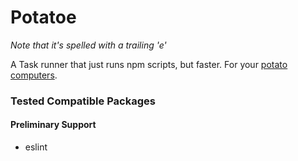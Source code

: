 Potatoe
=======
_Note that it's spelled with a trailing 'e'_

A Task runner that just runs npm scripts, but faster. For your
[potato computers][potato].

### Tested Compatible Packages

#### Preliminary Support
* eslint


[potato]: http://www.urbandictionary.com/define.php?term=potato&defid=6321730
